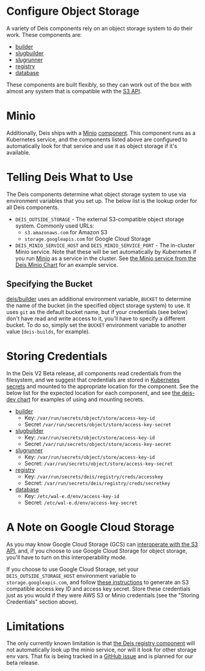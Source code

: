 # Configure Object Storage

A variety of Deis components rely on an object storage system to do their work. These components are:

- [builder](https://github.com/deis/builder)
- [slugbuilder](https://github.com/deis/slugbuilder)
- [slugrunner](https://github.com/deis/slugrunner)
- [registry](https://github.com/deis/registry)
- [database](https://github.com/deis/postgres)

These components are built flexibly, so they can work out of the box with almost any system that is compatible with the [S3 API](http://docs.aws.amazon.com/AmazonS3/latest/API/APIRest.html).

# Minio

Additionally, Deis ships with a [Minio](http://minio.io) [component](https://github.com/deis/minio). This component runs as a Kubernetes service, and the components listed above are configured to automatically look for that service and use it as object storage if it's available.

# Telling Deis What to Use

The Deis components determine what object storage system to use via environment variables that you set up. The below list is the lookup order for all Deis components.

- `DEIS_OUTSIDE_STORAGE` - The external S3-compatible object storage system. Commonly used URLs:
  - `s3.amazonaws.com` for Amazon S3
  - `storage.googleapis.com` for Google Cloud Storage
- `DEIS_MINIO_SERVICE_HOST` and `DEIS_MINIO_SERVICE_PORT` - The in-cluster Minio service. Note that these will be set automatically by Kubernetes if you run [Minio](http://minio.io) as a service in the cluster. See [the Minio service from the Deis Minio Chart](https://github.com/deis/charts/blob/master/deis-dev/manifests/deis-minio-service.yaml) for an example service.

## Specifying the Bucket

[deis/builder](https://github.com/deis/builder) uses an additional environment variable, `BUCKET` to determine the name of the bucket (in the specified object storage system) to use. It uses `git` as the default bucket name, but if your credentials (see below) don't have read and write access to it, you'll have to specify a different bucket. To do so, simply set the `BUCKET` environment variable to another value (`deis-builds`, for example).

# Storing Credentials

In the Deis V2 Beta release, all components read credentials from the filesystem, and we suggest that credentials are stored in [Kubernetes secrets](http://kubernetes.io/v1.1/docs/user-guide/secrets.html) and mounted to the appropriate location for the component. See the below list for the expected location for each component, and see [the deis-dev chart](https://github.com/deis/charts/tree/master/deis-dev) for examples of using and mounting secrets.

- [builder](https://github.com/deis/builder)
  - Key: `/var/run/secrets/object/store/access-key-id`
  - Secret `/var/run/secrets/object/store/access-key-secret`
- [slugbuilder](https://github.com/deis/slugbuilder)
  - Key: `/var/run/secrets/object/store/access-key-id`
  - Secret `/var/run/secrets/object/store/access-key-secret`
- [slugrunner](https://github.com/deis/slugrunner)
  - Key: `/var/run/secrets/object/store/access-key-id`
  - Secret: `/var/run/secrets/object/store/access-key-secret`
- [registry](https://github.com/deis/registry)
  - Key: `/var/run/secrets/deis/registry/creds/accesskey`
  - Secret: `/var/run/secrets/deis/registry/creds/secretkey`
- [database](https://github.com/deis/postgres)
  - Key: `/etc/wal-e.d/env/access-key-id`
  - Secret: `/etc/wal-e.d/env/access-key-secret`

# A Note on Google Cloud Storage

As you may know Google Cloud Storage (GCS) can [interoperate with the S3 API](https://cloud.google.com/storage/docs/interoperability), and, if you choose to use Google Cloud Storage for object storage, you'll have to turn on this interoperability mode.

If you choose to use Google Cloud Storage, set your `DEIS_OUTSIDE_STORAGE_HOST` environment variable to `storage.googleapis.com`, and follow [these instructions](https://cloud.google.com/storage/docs/migrating?hl=en_US#keys) to generate an S3 compatible access key ID and access key secret. Store these credentials just as you would if they were AWS S3 or Minio credentials (see the "Storing Credentials" section above).

# Limitations

The only currently known limitation is that [the Deis registry component](https://github.com/deis/registry) will not automatically look up the minio service, nor will it look for other storage env vars. That fix is being tracked in a [GitHub issue](https://github.com/deis/registry/issues/7) and is planned for our beta release.
